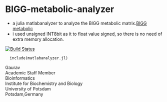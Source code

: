 # BIGG-metabolic-analyzer

- a julia matlabanalyzer to analyze the BIGG metabolic matrix.[BIGG metabolic](http://bigg.ucsd.edu/)
- i used unsigned INT8bit as it to float value signed, so there is no need of extra memory allocation.

[![Build Status](https://github.com/gauravcodepro/BreadcrumbsBIGG-metabolic-analyzer-matlabanalyzer.jl/actions/workflows/CI.yml/badge.svg?branch=main)](https://github.com/gauravcodepro/BreadcrumbsBIGG-metabolic-analyzer-matlabanalyzer.jl/actions/workflows/CI.yml?query=branch%3Amain)

```
  include(matlabanalyzer.jl)
```

Gaurav \
Academic Staff Member \
Bioinformatics \
Institute for Biochemistry and Biology \
University of Potsdam \
Potsdam,Germany
